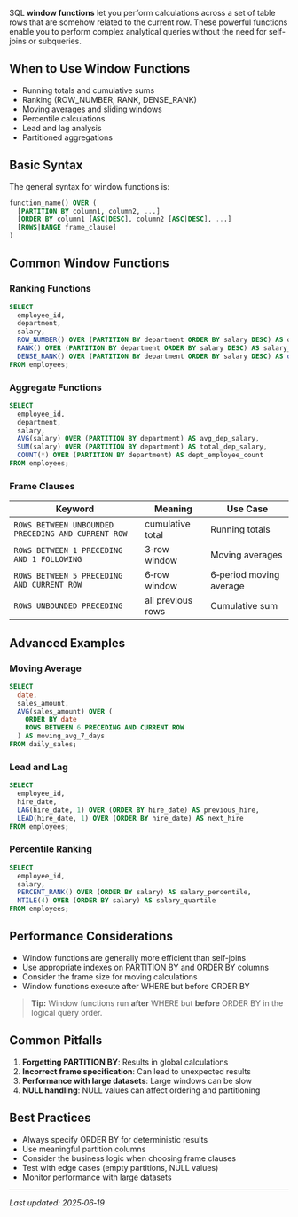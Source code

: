 SQL **window functions** let you perform calculations across a set of table rows that are somehow related to the current row. These powerful functions enable you to perform complex analytical queries without the need for self-joins or subqueries.

## When to Use Window Functions

- Running totals and cumulative sums
- Ranking (ROW_NUMBER, RANK, DENSE_RANK)
- Moving averages and sliding windows
- Percentile calculations
- Lead and lag analysis
- Partitioned aggregations

## Basic Syntax

The general syntax for window functions is:
```sql
function_name() OVER (
  [PARTITION BY column1, column2, ...]
  [ORDER BY column1 [ASC|DESC], column2 [ASC|DESC], ...]
  [ROWS|RANGE frame_clause]
)
```

## Common Window Functions

### Ranking Functions
```sql
SELECT
  employee_id,
  department,
  salary,
  ROW_NUMBER() OVER (PARTITION BY department ORDER BY salary DESC) AS dept_rank,
  RANK() OVER (PARTITION BY department ORDER BY salary DESC) AS salary_rank,
  DENSE_RANK() OVER (PARTITION BY department ORDER BY salary DESC) AS dense_rank
FROM employees;
```

### Aggregate Functions
```sql
SELECT
  employee_id,
  department,
  salary,
  AVG(salary) OVER (PARTITION BY department) AS avg_dep_salary,
  SUM(salary) OVER (PARTITION BY department) AS total_dep_salary,
  COUNT(*) OVER (PARTITION BY department) AS dept_employee_count
FROM employees;
```

### Frame Clauses

| Keyword | Meaning | Use Case |
|---------|---------|----------|
| `ROWS BETWEEN UNBOUNDED PRECEDING AND CURRENT ROW` | cumulative total | Running totals |
| `ROWS BETWEEN 1 PRECEDING AND 1 FOLLOWING` | 3‑row window | Moving averages |
| `ROWS BETWEEN 5 PRECEDING AND CURRENT ROW` | 6‑row window | 6‑period moving average |
| `ROWS UNBOUNDED PRECEDING` | all previous rows | Cumulative sum |

## Advanced Examples

### Moving Average
```sql
SELECT
  date,
  sales_amount,
  AVG(sales_amount) OVER (
    ORDER BY date
    ROWS BETWEEN 6 PRECEDING AND CURRENT ROW
  ) AS moving_avg_7_days
FROM daily_sales;
```

### Lead and Lag
```sql
SELECT
  employee_id,
  hire_date,
  LAG(hire_date, 1) OVER (ORDER BY hire_date) AS previous_hire,
  LEAD(hire_date, 1) OVER (ORDER BY hire_date) AS next_hire
FROM employees;
```

### Percentile Ranking
```sql
SELECT
  employee_id,
  salary,
  PERCENT_RANK() OVER (ORDER BY salary) AS salary_percentile,
  NTILE(4) OVER (ORDER BY salary) AS salary_quartile
FROM employees;
```

## Performance Considerations

- Window functions are generally more efficient than self-joins
- Use appropriate indexes on PARTITION BY and ORDER BY columns
- Consider the frame size for moving calculations
- Window functions execute after WHERE but before ORDER BY

> **Tip:** Window functions run **after** WHERE but **before** ORDER BY in the logical query order.

## Common Pitfalls

1. **Forgetting PARTITION BY**: Results in global calculations
2. **Incorrect frame specification**: Can lead to unexpected results
3. **Performance with large datasets**: Large windows can be slow
4. **NULL handling**: NULL values can affect ordering and partitioning

## Best Practices

- Always specify ORDER BY for deterministic results
- Use meaningful partition columns
- Consider the business logic when choosing frame clauses
- Test with edge cases (empty partitions, NULL values)
- Monitor performance with large datasets

---

_Last updated: 2025‑06‑19_
